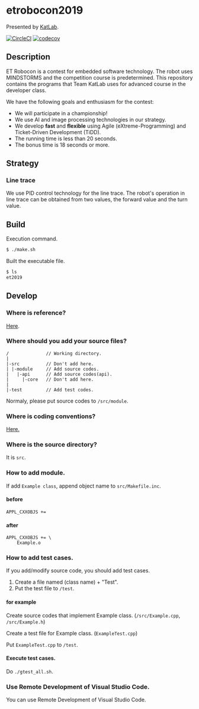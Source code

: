 # etrobocon2019
Presented by [KatLab](http://earth.cs.miyazaki-u.ac.jp).


[![CircleCI](https://circleci.com/gh/KatLab-MiyazakiUniv/etrobocon2019/tree/master.svg?style=svg)](https://circleci.com/gh/KatLab-MiyazakiUniv/etrobocon2019/tree/master) [![codecov](https://codecov.io/gh/KatLab-MiyazakiUniv/etrobocon2019/branch/master/graph/badge.svg)](https://codecov.io/gh/KatLab-MiyazakiUniv/etrobocon2019) 

## Description
ET Robocon is a contest for embedded software technology. The robot uses MINDSTORMS and the competition course is predetermined. 
This repository contains the programs that Team KatLab uses for advanced course in the developer class.

We have the following goals and enthusiasm for the contest:
 - We will participate in a championship!
 - We use AI and image processing technologies in our strategy.
 - We develop **fast** and **flexible** using Agile (eXtreme-Programming) and Ticket-Driven Development (TiDD).
 - The running time is less than 20 seconds.
 - The bonus time is 18 seconds or more.

## Strategy
### Line trace
We use PID control technology for the line trace. The robot's operation in line trace can be obtained from two values, the forward value and the turn value.

## Build

Execution command.
```bash
$ ./make.sh
```

Built the executable file.
```bash
$ ls
et2019
```

## Develop
### Where is reference?

[Here](https://katlab-miyazakiuniv.github.io/etrobocon2019/annotated.html).


### Where should you add your source files?

```
/              // Working directory.
|
|-src          // Don't add here.
| |-module     // Add source codes.
|   |-api      // Add source codes(api).
|     |-core   // Don't add here.
|
|-test         // Add test codes.
```

Normaly, please put source codes to `/src/module`.


### Where is coding conventions?
[Here.](
https://www.dropbox.com/sh/6u2tp0cw92aotq6/AADatBCUPQ87mDIAYwCnJrZKa/%E3%82%B3%E3%83%BC%E3%83%87%E3%82%A3%E3%83%B3%E3%82%B0%E3%82%B9%E3%82%BF%E3%82%A4%E3%83%AB?dl=0&preview=%E3%83%81%E3%82%A7%E3%83%83%E3%82%AF%E3%83%AA%E3%82%B9%E3%83%88.pdf&subfolder_nav_tracking=1)

### Where is the source directory?

It is `src`.

### How to add module.

If add `Example class`, append object name to `src/Makefile.inc`.

#### before

```
APPL_CXXOBJS += 
```

#### after
```
APPL_CXXOBJS += \
    Example.o
```

### How to add test cases.
If you add/modify source code, you should add test cases.

1. Create a file named (class name) + "Test".
2. Put the test file to `/test`.

#### for example
Create source codes that implement Example class.
(`/src/Example.cpp`, `/src/Example.h`)

Create a test file for Example class.
(`ExampleTest.cpp`)

Put `ExampleTest.cpp` to `/test`.

#### Execute test cases.
Do `./gtest_all.sh`.

### Use Remote Development of Visual Studio Code.

You can use Remote Development of Visual Studio Code.
